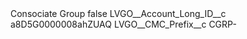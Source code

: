 <?xml version="1.0" encoding="UTF-8"?>
<CustomMetadata xmlns="http://soap.sforce.com/2006/04/metadata" xmlns:xsi="http://www.w3.org/2001/XMLSchema-instance" xmlns:xsd="http://www.w3.org/2001/XMLSchema">
    <label>Consociate Group</label>
    <protected>false</protected>
    <values>
        <field>LVGO__Account_Long_ID__c</field>
        <value xsi:type="xsd:string">a8D5G0000008ahZUAQ</value>
    </values>
    <values>
        <field>LVGO__CMC_Prefix__c</field>
        <value xsi:type="xsd:string">CGRP-</value>
    </values>
</CustomMetadata>
